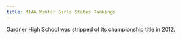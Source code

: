 ```yaml
---
title: MIAA Winter Girls States Rankings
---
```


Gardner High School was stripped of its championship title in 2012.
